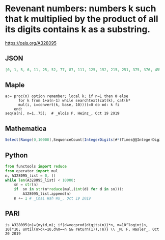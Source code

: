 # Revenant numbers: numbers k such that k multiplied by the product of all its digits contains k as a substring\.
https://oeis.org/A328095
## JSON
```JSON
[0, 1, 5, 6, 11, 25, 52, 77, 87, 111, 125, 152, 215, 251, 375, 376, 455, 512, 521, 545, 554, 736, 792, 1111, 1125, 1152, 1215, 1251, 1455, 1512, 1521, 1545, 1554, 2115, 2151, 2174, 2255, 2511, 2525, 2552, 4155, 4515, 4551, 5112, 5121, 5145, 5154, 5211, 5225, 5252, 5415, 5451, 5514, 5522, 5541, 5558, 5585, 5855, 8555, 8772, 9375]
```
## Maple
```Maple
a:= proc(n) option remember; local k; if n=1 then 0 else
      for k from 1+a(n-1) while searchtext(cat(k), cat(k*
      mul(i, i=convert(k, base, 10))))=0 do od: k fi
    end:
seq(a(n), n=1..75);  # _Alois P. Heinz_, Oct 19 2019
```
## Mathematica
```Mathematica
Select[Range[0,10000],SequenceCount[IntegerDigits[#*(Times@@IntegerDigits[ #])],IntegerDigits[#]]>0&] (* Requires Mathematica version 10 or later *) (* _Harvey P. Dale_, Oct 19 2019 *)
```
## Python
```Python
from functools import reduce
from operator import mul
n, A328095_list = 0, []
while len(A328095_list) < 10000:
    sn = str(n)
    if  sn in str(n*reduce(mul,(int(d) for d in sn))):
        A328095_list.append(n)
    n += 1 # _Chai Wah Wu_, Oct 19 2019
```
## PARI
```PARI
is_A328095(n)={my(d,m); if(d=vecprod(digits(n))*n, m=10^logint(n, 10)*10; until(n>d\=10,d%m==n && return(1)),!n)} \\ _M. F. Hasler_, Oct 20 2019
```
